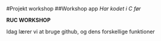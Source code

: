 #Projekt workshop
##Workshop app
*Har kodet i C før*

**RUC WORKSHOP**

Idag lærer vi at bruge github, og dens forskellige funktioner

